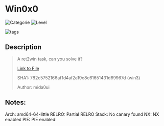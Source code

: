 # Win0x0
![Categorie](https://img.shields.io/badge/Category-Binary%20Exploitation-red?style=for-the-badge) ![Level](https://img.shields.io/badge/Difficulty-Easy-green?style=for-the-badge)

![tags](https://img.shields.io/badge/Tag-BufferOverflow%20%20ELF-blue)

## Description
> A ret2win task, can you solve it?
>
> [Link to File](./win3.zip)
>
> SHA1: 782c5752166af1d4af2a19e8c61651431d69967d  (win3)
>
> Author: mida0ui

## Notes:

Arch:     amd64-64-little
RELRO:    Partial RELRO
Stack:    No canary found
NX:       NX enabled
PIE:      PIE enabled
